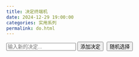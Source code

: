 ```yaml
---
title: 决定终端机
date: 2024-12-29 19:00:00
categories: 实用系列
permalink: do.html
---
```


<style>
  body { font-family: Arial, sans-serif; }
  #options { margin-bottom: 10px; }
  .option { margin: 5px 0; }
  button { margin-right: 5px; }
</style>

<div id="options"></div>

<input type="text" id="newOption" placeholder="输入新的决定...">
<button onclick="addOption()">添加决定</button>
<button onclick="chooseRandom()">随机选择</button>

<script>
let options = [];
const optionsContainer = document.getElementById('options');

function addOption() {
    const newOptionInput = document.getElementById('newOption');
    const optionText = newOptionInput.value.trim();
    
    if (optionText !== "") {
        options.push(optionText);
        optionsContainer.innerHTML += `<div class="option">${optionText}</div>`;
        newOptionInput.value = "";
    }
}

function chooseRandom() {
    if (options.length === 0) {
        alert("请先添加一些决定选项！");
        return;
    } else {
    const randomIndex = Math.floor(Math.random() * options.length);
    const selectedOption = options[randomIndex];
      alert("选中的决定是: " + selectedOption);
    }
}
</script>
